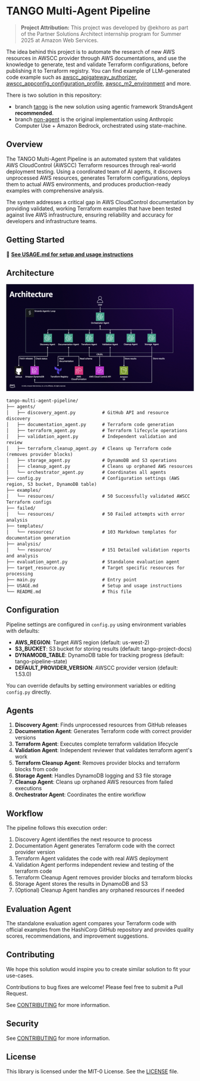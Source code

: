 # TANGO Multi-Agent Pipeline

> **Project Attribution:** This project was developed by @ekhoro as part of the Partner Solutions Architect internship program for Summer 2025 at Amazon Web Services.

The idea behind this project is to automate the research of new AWS resources in AWSCC provider through AWS documentations, and use the knowledge to generate, test and validate Terraform configurations, before publishing it to Terraform registry. You can find example of LLM-generated code example such as  [awscc_apigateway_authorizer](https://registry.terraform.io/providers/hashicorp/awscc/latest/docs/resources/apigateway_authorizer), [awscc_appconfig_configuration_profile](https://registry.terraform.io/providers/hashicorp/awscc/latest/docs/resources/appconfig_configuration_profile), [awscc_m2_environment](https://registry.terraform.io/providers/hashicorp/awscc/latest/docs/resources/m2_environment) and more.

There is two solution in this repository:
* branch [tango](https://github.com/aws-samples/generate-awscc-with-bedrock-claude-computer-use/tree/tango) is the new solution using agentic framework StrandsAgent **recommended**. 
* branch [non-agent](https://github.com/aws-samples/generate-awscc-with-bedrock-claude-computer-use/tree/non-agent) is the original implementation using Anthropic Computer Use + Amazon Bedrock, orchestrated using state-machine.

## Overview

The TANGO Multi-Agent Pipeline is an automated system that validates AWS CloudControl (AWSCC) Terraform resources through real-world deployment testing. Using a coordinated team of AI agents, it discovers unprocessed AWS resources, generates Terraform configurations, deploys them to actual AWS environments, and produces production-ready examples with comprehensive analysis.

The system addresses a critical gap in AWS CloudControl documentation by providing validated, working Terraform examples that have been tested against live AWS infrastructure, ensuring reliability and accuracy for developers and infrastructure teams.

## Getting Started

📖 **[See USAGE.md for setup and usage instructions](USAGE.md)**

## Architecture

![TANGO Multi-Agent Pipeline Architecture](img/Diagram.png)

```
tango-multi-agent-pipeline/
├── agents/
│   ├── discovery_agent.py          # GitHub API and resource discovery
│   ├── documentation_agent.py      # Terraform code generation
│   ├── terraform_agent.py          # Terraform lifecycle operations
│   ├── validation_agent.py         # Independent validation and review
│   ├── terraform_cleanup_agent.py  # Cleans up Terraform code (removes provider blocks)
│   ├── storage_agent.py            # DynamoDB and S3 operations
│   ├── cleanup_agent.py            # Cleans up orphaned AWS resources
│   └── orchestrator_agent.py       # Coordinates all agents
├── config.py                       # Configuration settings (AWS region, S3 bucket, DynamoDB table)
├── examples/
│   └── resources/                  # 50 Successfully validated AWSCC Terraform configs
├── failed/
│   └── resources/                  # 50 Failed attempts with error analysis
├── templates/
│   └── resources/                  # 103 Markdown templates for documentation generation
├── analysis/
│   └── resource/                   # 151 Detailed validation reports and analysis
├── evaluation_agent.py             # Standalone evaluation agent
├── target_resource.py              # Target specific resources for processing
├── main.py                         # Entry point
├── USAGE.md                        # Setup and usage instructions
└── README.md                       # This file
```

## Configuration

Pipeline settings are configured in `config.py` using environment variables with defaults:

- **AWS_REGION**: Target AWS region (default: us-west-2)
- **S3_BUCKET**: S3 bucket for storing results (default: tango-project-docs)  
- **DYNAMODB_TABLE**: DynamoDB table for tracking progress (default: tango-pipeline-state)
- **DEFAULT_PROVIDER_VERSION**: AWSCC provider version (default: 1.53.0)

You can override defaults by setting environment variables or editing `config.py` directly.

## Agents

1. **Discovery Agent**: Finds unprocessed resources from GitHub releases
2. **Documentation Agent**: Generates Terraform code with correct provider versions
3. **Terraform Agent**: Executes complete terraform validation lifecycle
4. **Validation Agent**: Independent reviewer that validates terraform agent's work
5. **Terraform Cleanup Agent**: Removes provider blocks and terraform blocks from code
6. **Storage Agent**: Handles DynamoDB logging and S3 file storage
7. **Cleanup Agent**: Cleans up orphaned AWS resources from failed executions
8. **Orchestrator Agent**: Coordinates the entire workflow

## Workflow

The pipeline follows this execution order:

1. Discovery Agent identifies the next resource to process
2. Documentation Agent generates Terraform code with the correct provider version
3. Terraform Agent validates the code with real AWS deployment
4. Validation Agent performs independent review and testing of the terraform code
5. Terraform Cleanup Agent removes provider blocks and terraform blocks
6. Storage Agent stores the results in DynamoDB and S3
7. (Optional) Cleanup Agent handles any orphaned resources if needed

## Evaluation Agent

The standalone evaluation agent compares your Terraform code with official examples from the HashiCorp GitHub repository and provides quality scores, recommendations, and improvement suggestions.


## Contributing

We hope this solution would inspire you to create similar solution to fit your use-cases. 

Contributions to bug fixes are welcome! Please feel free to submit a Pull Request.

See [CONTRIBUTING](CONTRIBUTING.md#security-issue-notifications) for more information.

## Security

See [CONTRIBUTING](CONTRIBUTING.md#security-issue-notifications) for more information.

## License

This library is licensed under the MIT-0 License. See the [LICENSE](LICENSE) file.
